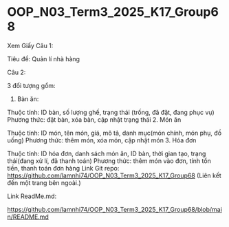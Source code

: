 # OOP_N03_Term3_2025_K17_Group68


Xem Giấy
Câu 1:

Tiêu đề: Quản lí nhà hàng

Câu 2:

3 đối tượng gồm:

1. Bàn ăn: 

Thuộc tính: ID bàn, số lượng ghế, trạng thái (trống, đã đặt, đang phục vụ)
Phương thức: đặt bàn, xóa bàn, cập nhật trạng thái
2. Món ăn

Thuộc tính: ID món, tên món, giá, mô tả, danh mục(món chính, món phụ, đồ uống)
Phương thức: thêm món, xóa món, cập nhật món
3. Hóa đơn

Thuộc tính: ID hóa đơn, danh sách món ăn, ID bàn, thời gian tạo, trạng thái(đang xử lí, đã thanh toán)
Phương thức: thêm món vào đơn, tính tổn tiền, thanh toán đơn hàng
Link Git repo: https://github.com/lamnhi74/OOP_N03_Term3_2025_K17_Group68 (Liên kết đến một trang bên ngoài.)

Link ReadMe.md:

https://github.com/lamnhi74/OOP_N03_Term3_2025_K17_Group68/blob/main/README.md
